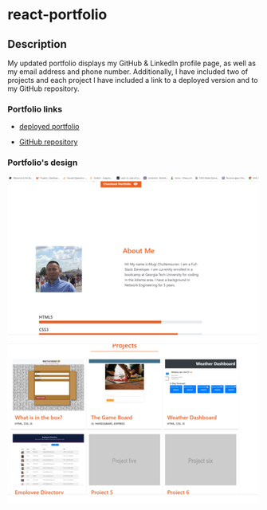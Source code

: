 # react-portfolio

## Description

 My updated portfolio displays my GitHub & LinkedIn profile page, as well as my email address and phone number. Additionally,
 I have included two of projects and each project I have included a link to a deployed version and to my GitHub repository.


### Portfolio links

* [deployed portfolio](https://mugich.github.io/react-portfolio/)

* [GitHub repository](https://github.com/mugich/react-portfolio)

### Portfolio's design
![screenshot](./src/image/portfolio.png)
![screenshot](./src/image/portfolio1.png)
